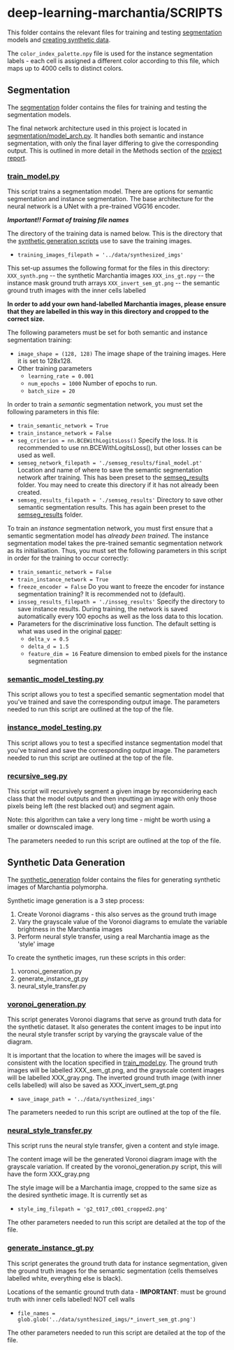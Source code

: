 # deep-learning-marchantia/SCRIPTS

This folder contains the relevant files for training and testing [segmentation](#segmentation) models and [creating synthetic data](#synthetic-data-generation). 

The `color_index_palette.npy` file is used for the instance segmentation labels - each cell is assigned a different color according to this file, which maps up to 4000 cells to distinct colors.

## Segmentation

The [segmentation](./segmentation) folder contains the files for training and testing the segmentation models.

The final network architecture used in this project is located in [segmentation/model_arch.py](./segmentation/model_arch.py). It handles both semantic and instance segmentation, with only the final layer differing to give the corresponding output. This is outlined in more detail in the Methods section of the [project report](../final_report_v3.pdf).

### [train_model.py](./segmentation/train_model.py)

This script trains a segmentation model. There are options for semantic segmentation and instance segmentation.
The base architecture for the neural network is a UNet with a pre-trained VGG16 encoder.

***Important!! Format of training file names***

The directory of the training data is named below. This is the directory that the [synthetic generation scripts](./synthetic_generation) use to save the training images.
- `training_images_filepath = '../data/synthesized_imgs'`

This set-up assumes the following format for the files in this directory:
`XXX_synth.png` -- the synthetic Marchantia images
`XXX_ins_gt.npy` -- the instance mask ground truth arrays
`XXX_invert_sem_gt.png` -- the semantic ground truth images with the inner cells labelled

**In order to add your own hand-labelled Marchantia images, please ensure that they are labelled in this way in this directory and cropped to the correct size.**

The following parameters must be set for both semantic and instance segmentation training:

- `image_shape = (128, 128)` The image shape of the training images. Here it is set to 128x128.
- Other training parameters
  - `learning_rate = 0.001`
  - `num_epochs = 1000` Number of epochs to run.
  - `batch_size = 20`

In order to train a *semantic* segmentation network, you must set the following parameters in this file:

- `train_semantic_network = True`
- `train_instance_network = False`
- `seg_criterion = nn.BCEWithLogitsLoss()` Specify the loss. It is recommended to use nn.BCEWithLogitsLoss(), but other losses can be used as well.
- `semseg_network_filepath = './semseg_results/final_model.pt'` Location and name of where to save the semantic segmentation network after training. This has been preset to the [semseg_results](./segmentation/semseg_results) folder. You may need to create this directory if it has not already been created.
- `semseg_results_filepath = './semseg_results'` Directory to save other semantic segmentation results. This has again been preset to the [semseg_results](./segmentation/semseg_results) folder.


To train an *instance* segmentation network, you must first ensure that a semantic segmentation model has *already been trained*. The instance segmentation model takes the pre-trained semantic segmentation network as its initialisation. Thus, you must set the following parameters in this script in order for the training to occur correctly:

- `train_semantic_network = False`
- `train_instance_network = True`
- `freeze_encoder = False` Do you want to freeze the encoder for instance segmentation training? It is recommended not to (default).
- `insseg_results_filepath = './insseg_results'` Specify the directory to save instance results. During training, the network is saved automatically every 100 epochs as well as the loss data to this location.
- Parameters for the discriminative loss function. The default setting is what was used in the original [paper](https://arxiv.org/abs/1708.02551):
  - `delta_v = 0.5`
  - `delta_d = 1.5`
  - `feature_dim = 16` Feature dimension to embed pixels for the instance segmentation


### [semantic_model_testing.py](./segmentation/semantic_model_testing.py)
This script allows you to test a specified semantic segmentation model that you've trained and save the corresponding output image. The parameters needed to run this script are outlined at the top of the file.


### [instance_model_testing.py](./segmentation/instance_model_testing.py)
This script allows you to test a specified instance segmentation model that you've trained and save the corresponding output image. The parameters needed to run this script are outlined at the top of the file.


### [recursive_seg.py](./segmentation/recursive_seg.py)

This script will recursively segment a given image by reconsidering each class that the model outputs and then inputting an image with only those pixels being left (the rest blacked out) and segment again.

Note: this algorithm can take a very long time - might be worth using a smaller or downscaled image.

The parameters needed to run this script are outlined at the top of the file.

## Synthetic Data Generation

The [synthetic_generation](./synthetic_generation) folder contains the files for generating synthetic images of Marchantia polymorpha.

Synthetic image generation is a 3 step process:
1. Create Voronoi diagrams - this also serves as the ground truth image
2. Vary the grayscale value of the Voronoi diagrams to emulate the variable brightness in the Marchantia images
3. Perform neural style transfer, using a real Marchantia image as the 'style' image

To create the synthetic images, run these scripts in this order:
1. voronoi_generation.py
2. generate_instance_gt.py
3. neural_style_transfer.py


### [voronoi_generation.py](./synthetic_generation/voronoi_generation.py)

This script generates Voronoi diagrams that serve as ground truth data for the synthetic dataset. It also generates the content images to be input into the neural style transfer script by varying the grayscale value of the diagram.

It is important that the location to where the images will be saved is consistent with the location specified in [train_model.py](./segmentation/train_model.py). The ground truth images will be labelled XXX_sem_gt.png, and the grayscale content images will be labelled XXX_gray.png. The inverted ground truth image (with inner cells labelled) will also be saved as XXX_invert_sem_gt.png
- `save_image_path = '../data/synthesized_imgs'`

The parameters needed to run this script are outlined at the top of the file.

### [neural_style_transfer.py](./synthetic_generation/neural_style_transfer.py)

This script runs the neural style transfer, given a content and style image. 

The content image will be the generated Voronoi diagram image with the grayscale variation. If created by the voronoi_generation.py script, this will have the form XXX_gray.png

The style image will be a Marchantia image, cropped to the same size as the desired synthetic image. It is currently set as

- `style_img_filepath = 'g2_t017_c001_cropped2.png'`

The other parameters needed to run this script are detailed at the top of the file.

### [generate_instance_gt.py](./synthetic_generation/generate_instance_gt.py)

This script generates the ground truth data for instance segmentation, given the ground truth images for the semantic segmentation (cells themselves labelled white, everything else is black).

Locations of the semantic ground truth data - **IMPORTANT**: must be ground truth with inner cells labelled! NOT cell walls
- `file_names = glob.glob('../data/synthesized_imgs/*_invert_sem_gt.png')`

The other parameters needed to run this script are detailed at the top of the file.

